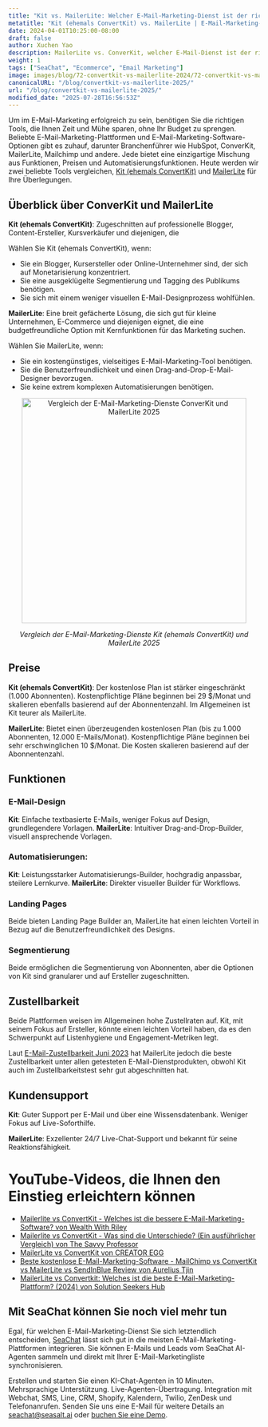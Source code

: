 ```yaml
---
title: "Kit vs. MailerLite: Welcher E-Mail-Marketing-Dienst ist der richtige für Sie im Jahr 2025?"
metatitle: "Kit (ehemals ConvertKit) vs. MailerLite | E-Mail-Marketing-Dienst 2025"
date: 2024-04-01T10:25:00-08:00
draft: false
author: Xuchen Yao
description: MailerLite vs. ConverKit, welcher E-Mail-Dienst ist der richtige für Sie? Unser detaillierter Vergleich beleuchtet Funktionen, Preise und mehr.
weight: 1
tags: ["SeaChat", "Ecommerce", "Email Marketing"]
image: images/blog/72-convertkit-vs-mailerlite-2024/72-convertkit-vs-mailerlite-2024.jpg
canonicalURL: "/blog/convertkit-vs-mailerlite-2025/"
url: "/blog/convertkit-vs-mailerlite-2025/"
modified_date: "2025-07-28T16:56:53Z"
---
```


Um im E-Mail-Marketing erfolgreich zu sein, benötigen Sie die richtigen Tools, die Ihnen Zeit und Mühe sparen, ohne Ihr Budget zu sprengen. Beliebte E-Mail-Marketing-Plattformen und E-Mail-Marketing-Software-Optionen gibt es zuhauf, darunter Branchenführer wie HubSpot, ConverKit, MailerLite, Mailchimp und andere. Jede bietet eine einzigartige Mischung aus Funktionen, Preisen und Automatisierungsfunktionen. Heute werden wir zwei beliebte Tools vergleichen, [Kit (ehemals ConvertKit)](https://www.constantcontact.com/) und [MailerLite](https://www.mailerlite.com/) für Ihre Überlegungen.


## Überblick über ConverKit und MailerLite

**Kit (ehemals ConvertKit)**: Zugeschnitten auf professionelle Blogger, Content-Ersteller, Kursverkäufer und diejenigen, die

Wählen Sie Kit (ehemals ConvertKit), wenn:

- Sie ein Blogger, Kursersteller oder Online-Unternehmer sind, der sich auf Monetarisierung konzentriert.
- Sie eine ausgeklügelte Segmentierung und Tagging des Publikums benötigen.
- Sie sich mit einem weniger visuellen E-Mail-Designprozess wohlfühlen.

**MailerLite**: Eine breit gefächerte Lösung, die sich gut für kleine Unternehmen, E-Commerce und diejenigen eignet, die eine budgetfreundliche Option mit Kernfunktionen für das Marketing suchen.

Wählen Sie MailerLite, wenn:

- Sie ein kostengünstiges, vielseitiges E-Mail-Marketing-Tool benötigen.
- Sie die Benutzerfreundlichkeit und einen Drag-and-Drop-E-Mail-Designer bevorzugen.
- Sie keine extrem komplexen Automatisierungen benötigen.

<center>
<img height="450px" src="/images/blog/72-convertkit-vs-mailerlite-2024/72-convertkit-vs-mailerlite-2024.png" alt="Vergleich der E-Mail-Marketing-Dienste ConverKit und MailerLite 2025"/>

*Vergleich der E-Mail-Marketing-Dienste Kit (ehemals ConvertKit) und MailerLite 2025*
</center>

## Preise

**Kit (ehemals ConvertKit)**: Der kostenlose Plan ist stärker eingeschränkt (1.000 Abonnenten). Kostenpflichtige Pläne beginnen bei 29 $/Monat und skalieren ebenfalls basierend auf der Abonnentenzahl. Im Allgemeinen ist Kit teurer als MailerLite.

**MailerLite**: Bietet einen überzeugenden kostenlosen Plan (bis zu 1.000 Abonnenten, 12.000 E-Mails/Monat). Kostenpflichtige Pläne beginnen bei sehr erschwinglichen 10 $/Monat. Die Kosten skalieren basierend auf der Abonnentenzahl.

## Funktionen

### E-Mail-Design

**Kit**: Einfache textbasierte E-Mails, weniger Fokus auf Design, grundlegendere Vorlagen.
**MailerLite**: Intuitiver Drag-and-Drop-Builder, visuell ansprechende Vorlagen.

### Automatisierungen:

**Kit**: Leistungsstarker Automatisierungs-Builder, hochgradig anpassbar, steilere Lernkurve.
**MailerLite**: Direkter visueller Builder für Workflows.

### Landing Pages
Beide bieten Landing Page Builder an, MailerLite hat einen leichten Vorteil in Bezug auf die Benutzerfreundlichkeit des Designs.

### Segmentierung

Beide ermöglichen die Segmentierung von Abonnenten, aber die Optionen von Kit sind granularer und auf Ersteller zugeschnitten.


## Zustellbarkeit

Beide Plattformen weisen im Allgemeinen hohe Zustellraten auf. Kit, mit seinem Fokus auf Ersteller, könnte einen leichten Vorteil haben, da es den Schwerpunkt auf Listenhygiene und Engagement-Metriken legt.

Laut [E-Mail-Zustellbarkeit Juni 2023](https://www.emailtooltester.com/en/blog/email-deliverability-june-2023/) hat MailerLite jedoch die beste Zustellbarkeit unter allen getesteten E-Mail-Dienstprodukten, obwohl Kit auch im Zustellbarkeitstest sehr gut abgeschnitten hat.

## Kundensupport


**Kit**: Guter Support per E-Mail und über eine Wissensdatenbank. Weniger Fokus auf Live-Soforthilfe.

**MailerLite**: Exzellenter 24/7 Live-Chat-Support und bekannt für seine Reaktionsfähigkeit.

# YouTube-Videos, die Ihnen den Einstieg erleichtern können

- [Mailerlite vs ConvertKit - Welches ist die bessere E-Mail-Marketing-Software? von Wealth With Riley](https://www.youtube.com/watch?v=yOdKClmGAl4)
- [Mailerlite vs ConvertKit - Was sind die Unterschiede? (Ein ausführlicher Vergleich) von The Savvy Professor](https://www.youtube.com/watch?v=nv5yx8yz0x4)
- [MailerLite vs ConvertKit von CREATOR EGG](https://www.youtube.com/watch?v=9Ywu7CDmjG0)
- [Beste kostenlose E-Mail-Marketing-Software - MailChimp vs ConvertKit vs MailerLite vs SendInBlue Review von Aurelius Tjin](https://www.youtube.com/watch?v=jP0e0Sj6Yy4)
- [MailerLite vs Convertkit: Welches ist die beste E-Mail-Marketing-Plattform? (2024) von Solution Seekers Hub](https://www.youtube.com/watch?v=Xv_kdfWgP4s)

## Mit SeaChat können Sie noch viel mehr tun

Egal, für welchen E-Mail-Marketing-Dienst Sie sich letztendlich entscheiden, [SeaChat](https://chat.seasalt.ai/?utm_source=blog) lässt sich gut in die meisten E-Mail-Marketing-Plattformen integrieren. Sie können E-Mails und Leads vom SeaChat AI-Agenten sammeln und direkt mit Ihrer E-Mail-Marketingliste synchronisieren.

Erstellen und starten Sie einen KI-Chat-Agenten in 10 Minuten. Mehrsprachige Unterstützung. Live-Agenten-Übertragung. Integration mit Webchat, SMS, Line, CRM, Shopify, Kalendern, Twilio, ZenDesk und Telefonanrufen. Senden Sie uns eine E-Mail für weitere Details an [seachat@seasalt.ai](mailto:seameet@seasalt.ai) oder [buchen Sie eine Demo](https://meetings.hubspot.com/seasalt-ai/seasalt-meeting).